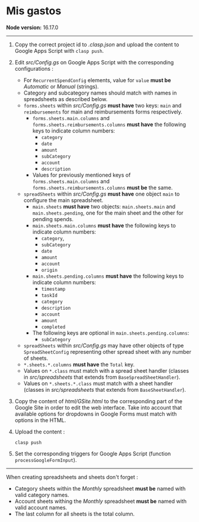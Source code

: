 # Mis gastos

**Node version:** 16.17.0

---

1. Copy the correct project id to *.clasp.json* and upload the content to Google Apps Script with `clasp push`.
2. Edit *src/Config.gs* on Google Apps Script with the corresponding configurations :
  
   - For `RecurrentSpendConfig` elements, value for `value` **must be** *Automatic* or *Manual* (strings).
   - Category and subcategory names should match with names in spreadsheets as described below.
   - `forms.sheets` within *src/Config.gs* **must have** two keys: `main` and `reimbursements` for main and reimbursements forms respectively.
     - `forms.sheets.main.columns` and `forms.sheets.reimbursements.columns` **must have** the following keys to indicate column numbers:
       - `category`
       - `date`
       - `amount`
       - `subCategory`
       - `account`
       - `description`
     - Values for previously mentioned keys of `forms.sheets.main.columns` and `forms.sheets.reimbursements.columns` **must be** the same.
   - `spreadSheets` within *src/Config.gs* **must have** one object `main` to configure the main spreadsheet.
     - `main.sheets` **must have** two objects: `main.sheets.main` and `main.sheets.pending`, one for the main sheet and the other for pending spends.
     - `main.sheets.main.columns` **must have** the following keys to indicate column numbers:
       - `category`,
       - `subCategory`
       - `date`
       - `amount`
       - `account`
       - `origin`
     - `main.sheets.pending.columns` **must have** the following keys to indicate column numbers:
       - `timestamp`
       - `taskId`
       - `category`
       - `description`
       - `account`
       - `amount`
       - `completed`
     - The following keys are optional in `main.sheets.pending.columns`:
       - `subCategory`
   - `spreadSheets` within *src/Config.gs* may have other objects of type `SpreadSheetConfig` representing other spread sheet with any number of sheets.
   - `*.sheets.*.columns` **must have** the `Total` key.
   - Values on `*.class` must match with a spread sheet handler (classes in *src/spreadsheets* that extends from `BaseSpreadSheetHandler`).
   - Values on `*.sheets.*.class` must match with a sheet handler (classes in *src/spreadsheets* that extends from `BaseSheetHandler`).
3. Copy the content of *html/GSite.html* to the corresponding part of the Google Site in order to edit the web interface. Take into account that available options for dropdowns in Google Forms must match with options in the HTML.
4. Upload the content :

   ```shell
   clasp push
   ```

5. Set the corresponding triggers for Google Apps Script (function `processGoogleFormInput`).

---

When creating spreadsheets and sheets don't forget :

- Category sheets within the *Monthly* spreadsheet **must be** named with valid category names.
- Account sheets withing the *Monthly* spreadsheet **must be** named with valid account names.
- The last column for all sheets is the total column.
